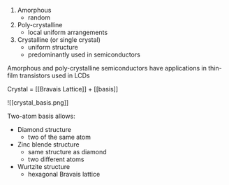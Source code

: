 1. Amorphous
	- random 
2. Poly-crystalline
	- local uniform arrangements
3. Crystalline (or single crystal)
	- uniform structure
	- predominantly used in semiconductors

Amorphous and poly-crystalline semiconductors have applications in thin-film transistors used in LCDs

Crystal = [[Bravais Lattice]] + [[basis]]

![[crystal_basis.png]]

Two-atom basis allows:

- Diamond structure
	- two of the same atom
- Zinc blende structure
	- same structure as diamond
	- two different atoms
- Wurtzite structure
	- hexagonal Bravais lattice